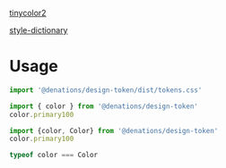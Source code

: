[tinycolor2](https://www.npmjs.com/package/tinycolor2)

[style-dictionary](https://www.npmjs.com/package/style-dictionary)

<!-- [change-case](https://www.npmjs.com/package/change-case) -->


# Usage

```javascript
import '@denations/design-token/dist/tokens.css'
```

```javascript
import { color } from '@denations/design-token'
color.primary100
```

```typescript
import {color, Color} from '@denations/design-token'
color.primary100

typeof color === Color
```